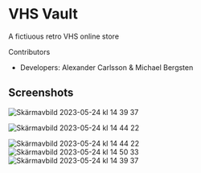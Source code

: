 # VHS Vault
A fictiuous retro VHS online store

Contributors
* Developers: Alexander Carlsson & Michael Bergsten
## Screenshots


![Skärmavbild 2023-05-24 kl  14 39 37](https://github.com/Juandr0/Webbshop/assets/47304533/333cf07f-9686-4b4b-b4d3-92f92d25ded9)

![Skärmavbild 2023-05-24 kl  14 44 22](https://github.com/Juandr0/Webbshop/assets/47304533/022334ea-1313-47d8-9e5c-13d9bb932edd)

![Skärmavbild 2023-05-24 kl  14 44 22](https://github.com/Juandr0/Webbshop/assets/47304533/c3876f6e-fd49-4bb4-a210-c4afefafd01b)
![Skärmavbild 2023-05-24 kl  14 50 33](https://github.com/Juandr0/Webbshop/assets/47304533/46518087-8194-48f3-8320-95261606e6cb)
![Skärmavbild 2023-05-24 kl  14 39 37](https://github.com/Juandr0/Webbshop/assets/47304533/2c7894f6-405e-4894-84f1-e6623c91e4bb)
